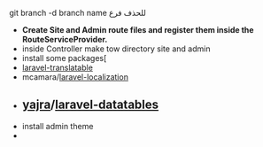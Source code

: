 git branch -d branch name   للحذف فرع

- **Create Site and Admin route files and register them inside the RouteServiceProvider.**
- inside Controller make tow directory site and admin
- install some packages[
- [laravel-translatable](https://docs.astrotomic.info/laravel-translatable/)
- mcamara/[laravel-localization](https://github.com/mcamara/laravel-localization)
- [yajra](https://github.com/yajra)/[laravel-datatables](https://github.com/yajra/laravel-datatables)
  ------------------------
- install admin theme
-
